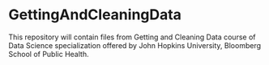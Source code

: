# GettingAndCleaningData
This repository will contain files from Getting and Cleaning Data course of Data Science specialization offered by John Hopkins University, Bloomberg School of Public Health.
